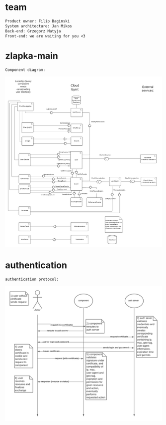 # team
    Product owner: Filip Baginski
    System architecture: Jan Mikos
    Back-end: Grzegorz Matyja
    Front-end: we are waiting for you <3

# zlapka-main
    Component diagram:
![ZlapkaComponentDiagram.png](/media/ZlapkaComponentDiagram.png)
# authentication
    authentication protocol:
![authentication.png](/media/authentication.png)